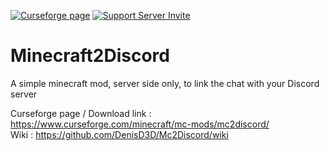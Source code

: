 [![Curseforge page](http://cf.way2muchnoise.eu/title/325235_Download_now!.svg?badge_style=flat)](https://www.curseforge.com/minecraft/mc-mods/mc2discord)
[![Support Server Invite](https://img.shields.io/discord/586261375970574406.svg?color=7289da&label=Discord%20Support%20Server&logo=discord&style=flat-square)](https://discord.gg/rzzd76c)

# Minecraft2Discord
A simple minecraft mod, server side only, to link the chat with your Discord server

Curseforge page / Download link : https://www.curseforge.com/minecraft/mc-mods/mc2discord/  
Wiki : https://github.com/DenisD3D/Mc2Discord/wiki  
